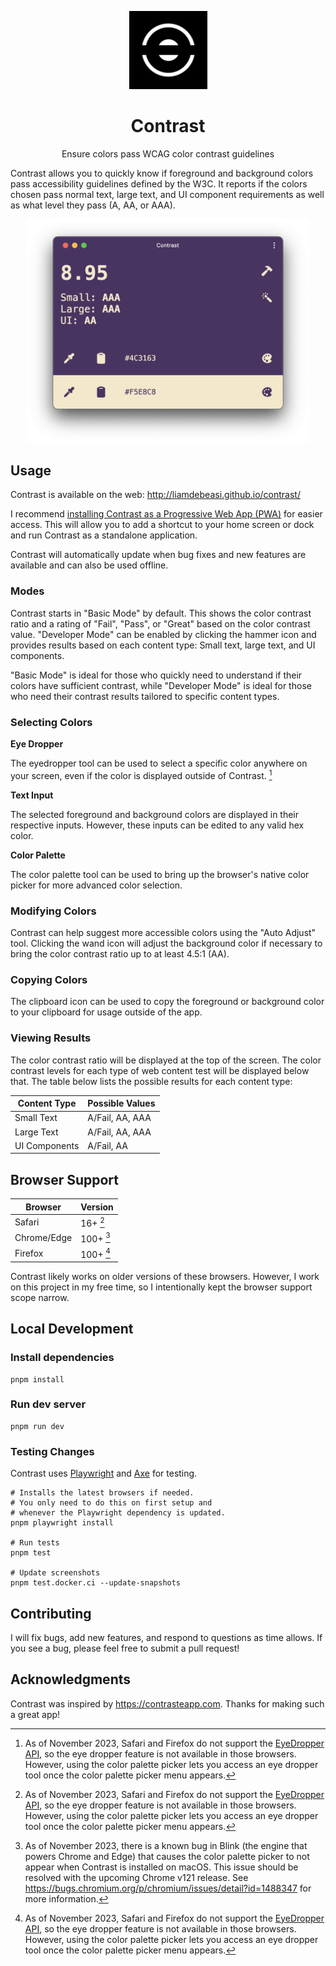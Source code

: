 <p align="center">
   <img src="./public/contrast-logo.svg" width="125" />
   <h1 align="center">
      Contrast
   </h1>
</p>

<p align="center">
   Ensure colors pass WCAG color contrast guidelines 
   
   Contrast allows you to quickly know if foreground and background colors pass accessibility guidelines defined by the W3C. It reports if the colors chosen pass normal text, large text, and UI component requirements as well as what level they pass (A, AA, or AAA). 
</p>

<p align="center">
   <img src="./assets/contrast.png" width="450" />
</p>

## Usage

Contrast is available on the web: http://liamdebeasi.github.io/contrast/

I recommend [installing Contrast as a Progressive Web App (PWA)](https://developer.mozilla.org/en-US/docs/Web/Progressive_web_apps/Guides/Installing#installing_pwas) for easier access. This will allow you to add a shortcut to your home screen or dock and run Contrast as a standalone application.

Contrast will automatically update when bug fixes and new features are available and can also be used offline.

### Modes

Contrast starts in "Basic Mode" by default. This shows the color contrast ratio and a rating of "Fail", "Pass", or "Great" based on the color contrast value. "Developer Mode" can be enabled by clicking the hammer icon and provides results based on each content type: Small text, large text, and UI components.

"Basic Mode" is ideal for those who quickly need to understand if their colors have sufficient contrast, while "Developer Mode" is ideal for those who need their contrast results tailored to specific content types.

### Selecting Colors

**Eye Dropper**

The eyedropper tool can be used to select a specific color anywhere on your screen, even if the color is displayed outside of Contrast. [^1]

**Text Input**

The selected foreground and background colors are displayed in their respective inputs. However, these inputs can be edited to any valid hex color.

**Color Palette**

The color palette tool can be used to bring up the browser's native color picker for more advanced color selection.

### Modifying Colors

Contrast can help suggest more accessible colors using the "Auto Adjust" tool. Clicking the wand icon will adjust the background color if necessary to bring the color contrast ratio up to at least 4.5:1 (AA).

### Copying Colors

The clipboard icon can be used to copy the foreground or background color to your clipboard for usage outside of the app.

### Viewing Results

The color contrast ratio will be displayed at the top of the screen. The color contrast levels for each type of web content test will be displayed below that. The table below lists the possible results for each content type:

| Content Type  | Possible Values |
| ------------- | --------------- |
| Small Text    | A/Fail, AA, AAA |
| Large Text    | A/Fail, AA, AAA |
| UI Components | A/Fail, AA      |

## Browser Support

| Browser     | Version   |
| ----------- | --------- |
| Safari      | 16+ [^1]  |
| Chrome/Edge | 100+ [^2] |
| Firefox     | 100+ [^1] |

Contrast likely works on older versions of these browsers. However, I work on this project in my free time, so I intentionally kept the browser support scope narrow.

## Local Development

### Install dependencies

```shell
pnpm install
```

### Run dev server

```shell
pnpm run dev
```

### Testing Changes

Contrast uses [Playwright](https://playwright.dev) and [Axe](https://github.com/dequelabs/axe-core) for testing.

```shell
# Installs the latest browsers if needed.
# You only need to do this on first setup and
# whenever the Playwright dependency is updated.
pnpm playwright install

# Run tests
pnpm test

# Update screenshots
pnpm test.docker.ci --update-snapshots
```

## Contributing

I will fix bugs, add new features, and respond to questions as time allows. If you see a bug, please feel free to submit a pull request!

## Acknowledgments

Contrast was inspired by https://contrasteapp.com. Thanks for making such a great app!

[^1]: As of November 2023, Safari and Firefox do not support the [EyeDropper API](https://developer.mozilla.org/en-US/docs/Web/API/EyeDropper), so the eye dropper feature is not available in those browsers. However, using the color palette picker lets you access an eye dropper tool once the color palette picker menu appears.
[^2]: As of November 2023, there is a known bug in Blink (the engine that powers Chrome and Edge) that causes the color palette picker to not appear when Contrast is installed on macOS. This issue should be resolved with the upcoming Chrome v121 release. See https://bugs.chromium.org/p/chromium/issues/detail?id=1488347 for more information.
